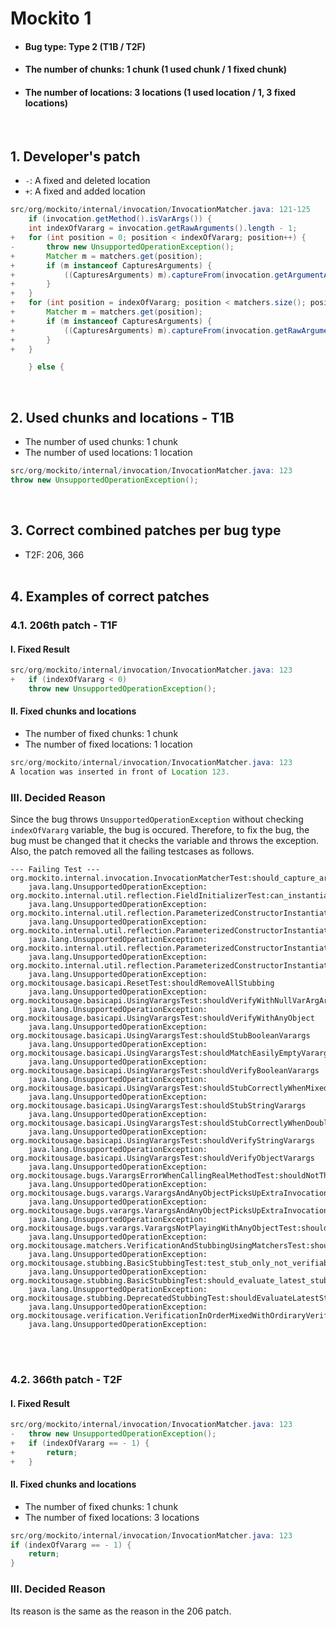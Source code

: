 # Mockito 1
* <h4>Bug type: Type 2 (T1B / T2F)</h4>
* <h4>The number of chunks: 1 chunk (1 used chunk / 1 fixed chunk)</h4>
* <h4>The number of locations: 3 locations (1 used location / 1, 3 fixed locations)</h4>
<br>

## 1. Developer's patch
* `-`: A fixed and deleted location
* `+`: A fixed and added location
```java
src/org/mockito/internal/invocation/InvocationMatcher.java: 121-125
    if (invocation.getMethod().isVarArgs()) {
    int indexOfVararg = invocation.getRawArguments().length - 1;
+   for (int position = 0; position < indexOfVararg; position++) {
-       throw new UnsupportedOperationException();
+       Matcher m = matchers.get(position);
+       if (m instanceof CapturesArguments) {
+           ((CapturesArguments) m).captureFrom(invocation.getArgumentAt(position, Object.class));
+       }
+   }
+   for (int position = indexOfVararg; position < matchers.size(); position++) {
+       Matcher m = matchers.get(position);
+       if (m instanceof CapturesArguments) {
+           ((CapturesArguments) m).captureFrom(invocation.getRawArguments()[position - indexOfVararg]);
+       }
+   }

    } else {
```
<br>

## 2. Used chunks and locations - T1B
* The number of used chunks: 1 chunk
* The number of used locations: 1 location
```java
src/org/mockito/internal/invocation/InvocationMatcher.java: 123
throw new UnsupportedOperationException();
```
<br>

## 3. Correct combined patches per bug type
* T2F: 206, 366
<br><br>

## 4. Examples of correct patches
### 4.1. 206th patch - T1F
#### I. Fixed Result
```java
src/org/mockito/internal/invocation/InvocationMatcher.java: 123
+   if (indexOfVararg < 0)
    throw new UnsupportedOperationException();
```

#### II. Fixed chunks and locations
* The number of fixed chunks: 1 chunk
* The number of fixed locations: 1 location
```java
src/org/mockito/internal/invocation/InvocationMatcher.java: 123
A location was inserted in front of Location 123.
```

### III. Decided Reason
Since the bug throws ```UnsupportedOperationException``` without checking ```indexOfVararg``` variable, the bug is occured. Therefore, to fix the bug, the bug must be changed that it checks the variable and throws the exception. Also, the patch removed all the failing testcases as follows.
```
--- Failing Test ---
org.mockito.internal.invocation.InvocationMatcherTest:should_capture_arguments_when_args_count_does_NOT_match
    java.lang.UnsupportedOperationException:
org.mockito.internal.util.reflection.FieldInitializerTest:can_instantiate_class_with_parameterized_constructor
    java.lang.UnsupportedOperationException:
org.mockito.internal.util.reflection.ParameterizedConstructorInstantiatorTest:should_report_failure_if_constructor_throws_exception
    java.lang.UnsupportedOperationException:
org.mockito.internal.util.reflection.ParameterizedConstructorInstantiatorTest:should_fail_if_an_argument_instance_type_do_not_match_wanted_type
    java.lang.UnsupportedOperationException:
org.mockito.internal.util.reflection.ParameterizedConstructorInstantiatorTest:should_instantiate_type_with_vararg_constructor
    java.lang.UnsupportedOperationException:
org.mockito.internal.util.reflection.ParameterizedConstructorInstantiatorTest:should_instantiate_type_if_resolver_provide_matching_types
    java.lang.UnsupportedOperationException:
org.mockitousage.basicapi.ResetTest:shouldRemoveAllStubbing
    java.lang.UnsupportedOperationException:
org.mockitousage.basicapi.UsingVarargsTest:shouldVerifyWithNullVarArgArray
    java.lang.UnsupportedOperationException:
org.mockitousage.basicapi.UsingVarargsTest:shouldVerifyWithAnyObject
    java.lang.UnsupportedOperationException:
org.mockitousage.basicapi.UsingVarargsTest:shouldStubBooleanVarargs
    java.lang.UnsupportedOperationException:
org.mockitousage.basicapi.UsingVarargsTest:shouldMatchEasilyEmptyVararg
    java.lang.UnsupportedOperationException:
org.mockitousage.basicapi.UsingVarargsTest:shouldVerifyBooleanVarargs
    java.lang.UnsupportedOperationException:
org.mockitousage.basicapi.UsingVarargsTest:shouldStubCorrectlyWhenMixedVarargsUsed
    java.lang.UnsupportedOperationException:
org.mockitousage.basicapi.UsingVarargsTest:shouldStubStringVarargs
    java.lang.UnsupportedOperationException:
org.mockitousage.basicapi.UsingVarargsTest:shouldStubCorrectlyWhenDoubleStringAndMixedVarargsUsed
    java.lang.UnsupportedOperationException:
org.mockitousage.basicapi.UsingVarargsTest:shouldVerifyStringVarargs
    java.lang.UnsupportedOperationException:
org.mockitousage.basicapi.UsingVarargsTest:shouldVerifyObjectVarargs
    java.lang.UnsupportedOperationException:
org.mockitousage.bugs.VarargsErrorWhenCallingRealMethodTest:shouldNotThrowAnyException
    java.lang.UnsupportedOperationException:
org.mockitousage.bugs.varargs.VarargsAndAnyObjectPicksUpExtraInvocationsTest:shouldVerifyCorrectlyWithAnyVarargs
    java.lang.UnsupportedOperationException:
org.mockitousage.bugs.varargs.VarargsAndAnyObjectPicksUpExtraInvocationsTest:shouldVerifyCorrectlyNumberOfInvocationsUsingAnyVarargAndEqualArgument
    java.lang.UnsupportedOperationException:
org.mockitousage.bugs.varargs.VarargsNotPlayingWithAnyObjectTest:shouldStubUsingAnyVarargs
    java.lang.UnsupportedOperationException:
org.mockitousage.matchers.VerificationAndStubbingUsingMatchersTest:shouldVerifyUsingMatchers
    java.lang.UnsupportedOperationException:
org.mockitousage.stubbing.BasicStubbingTest:test_stub_only_not_verifiable
    java.lang.UnsupportedOperationException:
org.mockitousage.stubbing.BasicStubbingTest:should_evaluate_latest_stubbing_first
    java.lang.UnsupportedOperationException:
org.mockitousage.stubbing.DeprecatedStubbingTest:shouldEvaluateLatestStubbingFirst
    java.lang.UnsupportedOperationException:
org.mockitousage.verification.VerificationInOrderMixedWithOrdiraryVerificationTest:shouldUseEqualsToVerifyMethodVarargs
    java.lang.UnsupportedOperationException:
```
<br><br>

### 4.2. 366th patch - T2F
#### I. Fixed Result
```java
src/org/mockito/internal/invocation/InvocationMatcher.java: 123
-   throw new UnsupportedOperationException();
+   if (indexOfVararg == - 1) {
+       return; 
+   }
```

#### II. Fixed chunks and locations
* The number of fixed chunks: 1 chunk
* The number of fixed locations: 3 locations
```java
src/org/mockito/internal/invocation/InvocationMatcher.java: 123
if (indexOfVararg == - 1) {
    return; 
}
```

### III. Decided Reason
Its reason is the same as the reason in the 206 patch.
<br><br>